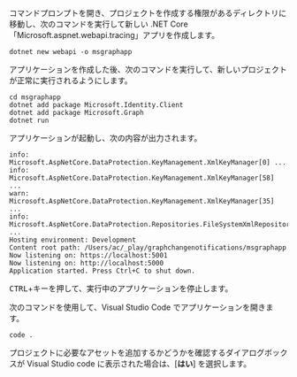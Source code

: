 <!-- markdownlint-disable MD002 MD041 -->

コマンドプロンプトを開き、プロジェクトを作成する権限があるディレクトリに移動し、次のコマンドを実行して新しい .NET Core 「Microsoft.aspnet.webapi.tracing」アプリを作成します。

```shell
dotnet new webapi -o msgraphapp
```

アプリケーションを作成した後、次のコマンドを実行して、新しいプロジェクトが正常に実行されるようにします。

  ```shell
  cd msgraphapp
  dotnet add package Microsoft.Identity.Client
  dotnet add package Microsoft.Graph
  dotnet run
  ```

  アプリケーションが起動し、次の内容が出力されます。

  ```shell
  info: Microsoft.AspNetCore.DataProtection.KeyManagement.XmlKeyManager[0] ...
  info: Microsoft.AspNetCore.DataProtection.KeyManagement.XmlKeyManager[58] ...
  warn: Microsoft.AspNetCore.DataProtection.KeyManagement.XmlKeyManager[35] ...
  info: Microsoft.AspNetCore.DataProtection.Repositories.FileSystemXmlRepository[39] ...
  Hosting environment: Development
  Content root path: /Users/ac/_play/graphchangenotifications/msgraphapp
  Now listening on: https://localhost:5001
  Now listening on: http://localhost:5000
  Application started. Press Ctrl+C to shut down.
  ```

<kbd>CTRL</kbd>+<kbd></kbd>キーを押して、実行中のアプリケーションを停止します。

次のコマンドを使用して、Visual Studio Code でアプリケーションを開きます。

```shell
code .
```

プロジェクトに必要なアセットを追加するかどうかを確認するダイアログボックスが Visual Studio code に表示された場合は、[**はい**] を選択します。
